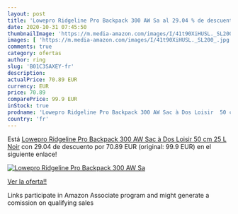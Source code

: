 ```yaml
---
layout: post
title: 'Lowepro Ridgeline Pro Backpack 300 AW Sa al 29.04 % de descuento'
date: 2020-10-31 07:45:50
thumbnailImage: 'https://m.media-amazon.com/images/I/41t90XiHUSL._SL200_.jpg'
images: [ 'https://m.media-amazon.com/images/I/41t90XiHUSL._SL200_.jpg' ]
comments: true
category: ofertas
author: ring
slug: 'B01C3SAXEY-fr'
description:
actualPrice: 70.89 EUR
currency: EUR
price: 70.89
comparePrice: 99.9 EUR
inStock: true
prodname: 'Lowepro Ridgeline Pro Backpack 300 AW Sac à Dos Loisir  50 cm  25 L  Noir'
country: 'fr'
---
```


Está [Lowepro Ridgeline Pro Backpack 300 AW Sac à Dos Loisir  50 cm  25 L  Noir](https://www.amazon.fr/dp/B01C3SAXEY/?tag=tolees0d-21) con 29.04 de descuento por 70.89 EUR (original: 99.9 EUR) en el siguiente enlace!

[![Lowepro Ridgeline Pro Backpack 300 AW Sa](https://m.media-amazon.com/images/I/41t90XiHUSL._SL200_.jpg)](https://www.amazon.fr/dp/B01C3SAXEY/?tag=tolees0d-21)

[Ver la oferta!!](https://www.amazon.fr/dp/B01C3SAXEY/?tag=tolees0d-21)

Links participate in Amazon Associate program and might generate a comission on qualifying sales


